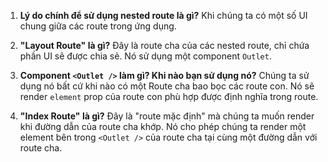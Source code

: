 1. **Lý do chính để sử dụng nested route là gì?**
   Khi chúng ta có một số UI chung giữa các route trong ứng dụng.

2. **"Layout Route" là gì?**
   Đây là route cha của các nested route, chỉ chứa phần UI sẽ được chia sẻ. Nó sử dụng một component `Outlet`.

3. **Component `<Outlet />` làm gì? Khi nào bạn sử dụng nó?**
   Chúng ta sử dụng nó bất cứ khi nào có một Route cha bao bọc các route con. Nó sẽ render `element` prop của route con phù hợp được định nghĩa trong route.

4. **"Index Route" là gì?**
   Đây là "route mặc định" mà chúng ta muốn render khi đường dẫn của route cha khớp. Nó cho phép chúng ta render một element bên trong `<Outlet />` của route cha tại cùng một đường dẫn với route cha.